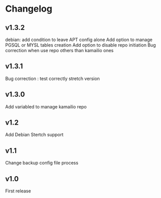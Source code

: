 Changelog
=========

v1.3.2
---
debian: add condition to leave APT config alone
Add option to manage PGSQL or MYSL tables creation
Add option to disable repo initiation
Bug correction when use repo others than kamailio ones

v1.3.1
---
Bug correction : test correctly stretch version

v1.3.0
----
Add variabled to manage kamailio repo

v1.2
----
Add Debian Stertch support

v1.1
----
Change backup config file process

v1.0
----
First release
